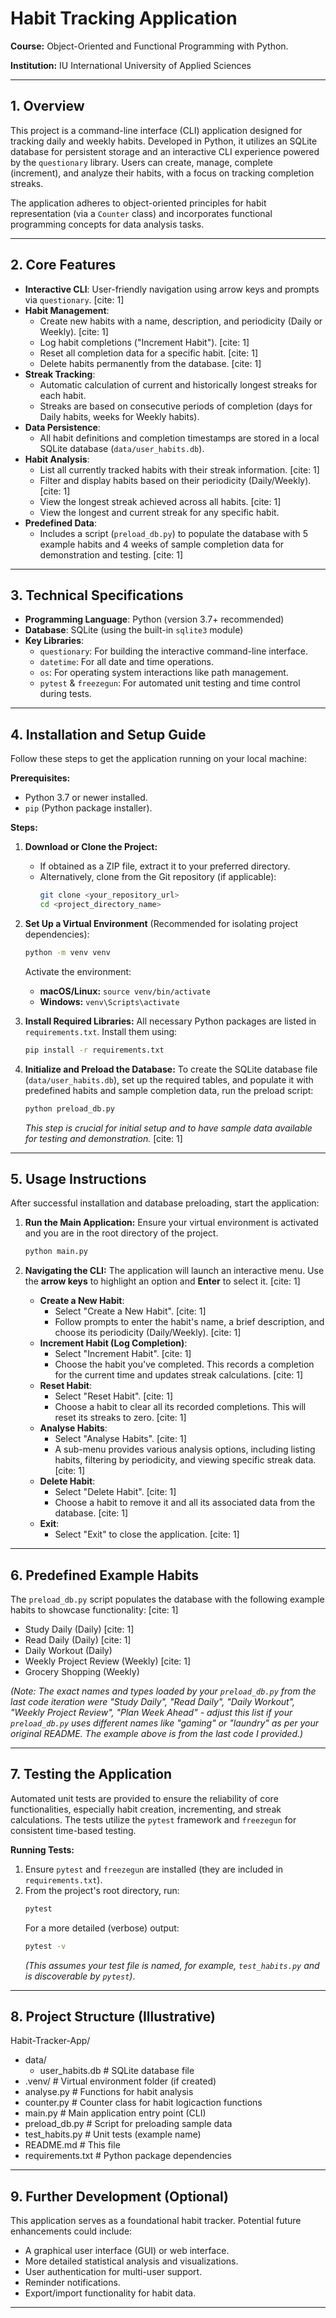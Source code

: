 # Habit Tracking Application

**Course:** Object-Oriented and Functional Programming with Python.

**Institution:** IU International University of Applied Sciences

---

## 1. Overview

This project is a command-line interface (CLI) application designed for tracking daily and weekly habits. Developed in Python, it utilizes an SQLite database for persistent storage and an interactive CLI experience powered by the `questionary` library. Users can create, manage, complete (increment), and analyze their habits, with a focus on tracking completion streaks.

The application adheres to object-oriented principles for habit representation (via a `Counter` class) and incorporates functional programming concepts for data analysis tasks.

---

## 2. Core Features

* **Interactive CLI**: User-friendly navigation using arrow keys and prompts via `questionary`. [cite: 1]
* **Habit Management**:
    * Create new habits with a name, description, and periodicity (Daily or Weekly). [cite: 1]
    * Log habit completions ("Increment Habit"). [cite: 1]
    * Reset all completion data for a specific habit. [cite: 1]
    * Delete habits permanently from the database. [cite: 1]
* **Streak Tracking**:
    * Automatic calculation of current and historically longest streaks for each habit.
    * Streaks are based on consecutive periods of completion (days for Daily habits, weeks for Weekly habits).
* **Data Persistence**:
    * All habit definitions and completion timestamps are stored in a local SQLite database (`data/user_habits.db`).
* **Habit Analysis**:
    * List all currently tracked habits with their streak information. [cite: 1]
    * Filter and display habits based on their periodicity (Daily/Weekly). [cite: 1]
    * View the longest streak achieved across all habits. [cite: 1]
    * View the longest and current streak for any specific habit.
* **Predefined Data**:
    * Includes a script (`preload_db.py`) to populate the database with 5 example habits and 4 weeks of sample completion data for demonstration and testing. [cite: 1]

---

## 3. Technical Specifications

* **Programming Language**: Python (version 3.7+ recommended)
* **Database**: SQLite (using the built-in `sqlite3` module)
* **Key Libraries**:
    * `questionary`: For building the interactive command-line interface.
    * `datetime`: For all date and time operations.
    * `os`: For operating system interactions like path management.
    * `pytest` & `freezegun`: For automated unit testing and time control during tests.

---

## 4. Installation and Setup Guide

Follow these steps to get the application running on your local machine:

**Prerequisites:**
* Python 3.7 or newer installed.
* `pip` (Python package installer).

**Steps:**

1.  **Download or Clone the Project:**
    * If obtained as a ZIP file, extract it to your preferred directory.
    * Alternatively, clone from the Git repository (if applicable):
        ```bash
        git clone <your_repository_url>
        cd <project_directory_name>
        ```

2.  **Set Up a Virtual Environment** (Recommended for isolating project dependencies):
    ```bash
    python -m venv venv
    ```
    Activate the environment:
    * **macOS/Linux:** `source venv/bin/activate`
    * **Windows:** `venv\Scripts\activate`

3.  **Install Required Libraries:**
    All necessary Python packages are listed in `requirements.txt`. Install them using:
    ```bash
    pip install -r requirements.txt
    ```

4.  **Initialize and Preload the Database:**
    To create the SQLite database file (`data/user_habits.db`), set up the required tables, and populate it with predefined habits and sample completion data, run the preload script:
    ```bash
    python preload_db.py
    ```
    *This step is crucial for initial setup and to have sample data available for testing and demonstration.* [cite: 1]

---

## 5. Usage Instructions

After successful installation and database preloading, start the application:

1.  **Run the Main Application:**
    Ensure your virtual environment is activated and you are in the root directory of the project.
    ```bash
    python main.py
    ```

2.  **Navigating the CLI:**
    The application will launch an interactive menu. Use the **arrow keys** to highlight an option and **Enter** to select it. [cite: 1]

    * **Create a New Habit**:
        * Select "Create a New Habit". [cite: 1]
        * Follow prompts to enter the habit's name, a brief description, and choose its periodicity (Daily/Weekly). [cite: 1]
    * **Increment Habit (Log Completion)**:
        * Select "Increment Habit". [cite: 1]
        * Choose the habit you've completed. This records a completion for the current time and updates streak calculations. [cite: 1]
    * **Reset Habit**:
        * Select "Reset Habit". [cite: 1]
        * Choose a habit to clear all its recorded completions. This will reset its streaks to zero. [cite: 1]
    * **Analyse Habits**:
        * Select "Analyse Habits". [cite: 1]
        * A sub-menu provides various analysis options, including listing habits, filtering by periodicity, and viewing specific streak data. [cite: 1]
    * **Delete Habit**:
        * Select "Delete Habit". [cite: 1]
        * Choose a habit to remove it and all its associated data from the database. [cite: 1]
    * **Exit**:
        * Select "Exit" to close the application. [cite: 1]

---

## 6. Predefined Example Habits

The `preload_db.py` script populates the database with the following example habits to showcase functionality: [cite: 1]

* Study Daily (Daily) [cite: 1]
* Read Daily (Daily) [cite: 1]
* Daily Workout (Daily)
* Weekly Project Review (Weekly) [cite: 1]
* Grocery Shopping (Weekly)

*(Note: The exact names and types loaded by your `preload_db.py` from the last code iteration were "Study Daily", "Read Daily", "Daily Workout", "Weekly Project Review", "Plan Week Ahead" - adjust this list if your `preload_db.py` uses different names like "gaming" or "laundry" as per your original README. The example above is from the last code I provided.)*

---

## 7. Testing the Application

Automated unit tests are provided to ensure the reliability of core functionalities, especially habit creation, incrementing, and streak calculations. The tests utilize the `pytest` framework and `freezegun` for consistent time-based testing.

**Running Tests:**

1.  Ensure `pytest` and `freezegun` are installed (they are included in `requirements.txt`).
2.  From the project's root directory, run:
    ```bash
    pytest
    ```
    For a more detailed (verbose) output:
    ```bash
    pytest -v
    ```
    *(This assumes your test file is named, for example, `test_habits.py` and is discoverable by `pytest`)*.

---

## 8. Project Structure (Illustrative)

Habit-Tracker-App/
  - data/
    - user_habits.db          # SQLite database file
  - .venv/                    # Virtual environment folder (if created)
  - analyse.py                # Functions for habit analysis
  - counter.py                # Counter class for habit logicaction functions
  -  main.py                   # Main application entry point (CLI)
  -  preload_db.py             # Script for preloading sample data
  -  test_habits.py            # Unit tests (example name)
  -  README.md                 # This file
  -  requirements.txt          # Python package dependencies



---

## 9. Further Development (Optional)

This application serves as a foundational habit tracker. Potential future enhancements could include:
* A graphical user interface (GUI) or web interface.
* More detailed statistical analysis and visualizations.
* User authentication for multi-user support.
* Reminder notifications.
* Export/import functionality for habit data.

---